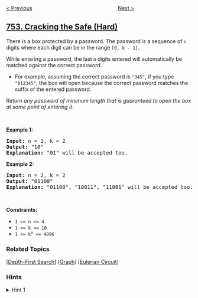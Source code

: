 <!--|This file generated by command(leetcode description); DO NOT EDIT.    |-->
<!--+----------------------------------------------------------------------+-->
<!--|@author    openset <openset.wang@gmail.com>                           |-->
<!--|@link      https://github.com/openset                                 |-->
<!--|@home      https://github.com/openset/leetcode                        |-->
<!--+----------------------------------------------------------------------+-->

[< Previous](../open-the-lock "Open the Lock")
　　　　　　　　　　　　　　　　
[Next >](../reach-a-number "Reach a Number")

## [753. Cracking the Safe (Hard)](https://leetcode.com/problems/cracking-the-safe "破解保险箱")

<p>There is a box protected by a password. The password is a sequence of <code>n</code> digits where each digit can be in the range <code>[0, k - 1]</code>.</p>

<p>While entering a password, the last <code>n</code> digits entered will automatically be matched against the correct password.</p>

<ul>
	<li>For example, assuming the correct password is <code>&quot;345&quot;</code>, if you type <code>&quot;012345&quot;</code>, the box will open because the correct password matches the suffix of the entered password.</li>
</ul>

<p>Return <em>any password of minimum length that is guaranteed to open the box at some point of entering it</em>.</p>

<p>&nbsp;</p>
<p><strong>Example 1:</strong></p>

<pre>
<strong>Input:</strong> n = 1, k = 2
<strong>Output:</strong> &quot;10&quot;
<strong>Explanation:</strong> &quot;01&quot; will be accepted too.
</pre>

<p><strong>Example 2:</strong></p>

<pre>
<strong>Input:</strong> n = 2, k = 2
<strong>Output:</strong> &quot;01100&quot;
<strong>Explanation:</strong> &quot;01100&quot;, &quot;10011&quot;, &quot;11001&quot; will be accepted too.
</pre>

<p>&nbsp;</p>
<p><strong>Constraints:</strong></p>

<ul>
	<li><code>1 &lt;= n &lt;= 4</code></li>
	<li><code>1 &lt;= k &lt;= 10</code></li>
	<li><code>1 &lt;= k<sup>n</sup> &lt;= 4096</code></li>
</ul>

### Related Topics
  [[Depth-First Search](../../tag/depth-first-search/README.md)]
  [[Graph](../../tag/graph/README.md)]
  [[Eulerian Circuit](../../tag/eulerian-circuit/README.md)]

### Hints
<details>
<summary>Hint 1</summary>
We can think of this problem as the problem of finding an Euler path (a path visiting every edge exactly once) on the following graph: there are $$k^{n-1}$$ nodes with each node having $$k$$ edges.  It turns out this graph always has an Eulerian circuit (path starting where it ends.)

We should visit each node in "post-order" so as to not get stuck in the graph prematurely.
</details>
